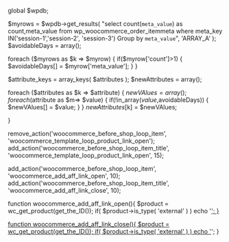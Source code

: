 
global $wpdb;



$myrows = $wpdb->get_results( "select count(`meta_value`) as count,meta_value from wp_woocommerce_order_itemmeta where meta_key IN('session-1','session-2', 'session-3') Group by `meta_value`", 'ARRAY_A' );
$avoidableDays = array();

foreach ($myrows as $k => $myrow) {
    if($myrow['count']>1) {
        $avoidableDays[] = $myrow['meta_value'];
    }
}



$attribute_keys = array_keys( $attributes );
 $newAttributes = array();

foreach ($attributes as $k => $attribute) {
    $newVAlues = array();
    foreach ($attribute as $m=> $value) {
        if(!in_array($value,$avoidableDays)) {
            $newVAlues[] = $value;
        }
    }
    $newAttributes[$k] = $newVAlues;
    
}




remove_action('woocommerce_before_shop_loop_item', 'woocommerce_template_loop_product_link_open');
add_action('woocommerce_before_shop_loop_item_title', 'woocommerce_template_loop_product_link_open', 15);

add_action('woocommerce_before_shop_loop_item', 'woocommerce_add_aff_link_open', 10);
add_action('woocommerce_before_shop_loop_item_title', 'woocommerce_add_aff_link_close', 10);

function woocommerce_add_aff_link_open(){
  $product = wc_get_product(get_the_ID());
  if( $product->is_type( 'external' ) )
    echo '<a href="' . $product->get_product_url() . '" class="woocommerce-LoopProductImage-link" target="_blank">';
}

function woocommerce_add_aff_link_close(){
  $product = wc_get_product(get_the_ID());
  if( $product->is_type( 'external' ) )
    echo '</a>';
}
